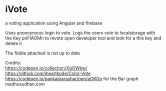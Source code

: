 # iVote
a voting application using Angular and firebase

Uses anonoymous login to vote.
Logs the users vote to localstorage with the Key pnFIAOMn
to revote open developer tool and look for a this key and delete it

The fiddle attached is not up to date

Credits:  
https://codepen.io/collection/XqOWbw/  
https://github.com/iheartkode/Color-Vote  
https://codepen.io/pankajparashar/pen/qDKGo for the Bar graph 
madhusudhan.com  
